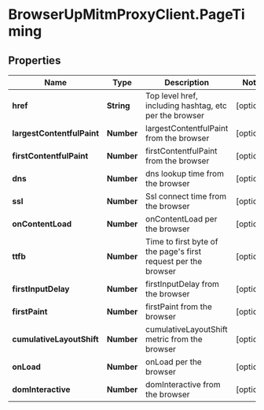 # BrowserUpMitmProxyClient.PageTiming

## Properties

Name | Type | Description | Notes
------------ | ------------- | ------------- | -------------
**href** | **String** | Top level href, including hashtag, etc per the browser | [optional] 
**largestContentfulPaint** | **Number** | largestContentfulPaint from the browser | [optional] 
**firstContentfulPaint** | **Number** | firstContentfulPaint from the browser | [optional] 
**dns** | **Number** | dns lookup time from the browser | [optional] 
**ssl** | **Number** | Ssl connect time from the browser | [optional] 
**onContentLoad** | **Number** | onContentLoad per the browser | [optional] 
**ttfb** | **Number** | Time to first byte of the page&#39;s first request per the browser | [optional] 
**firstInputDelay** | **Number** | firstInputDelay from the browser | [optional] 
**firstPaint** | **Number** | firstPaint from the browser | [optional] 
**cumulativeLayoutShift** | **Number** | cumulativeLayoutShift metric from the browser | [optional] 
**onLoad** | **Number** | onLoad per the browser | [optional] 
**domInteractive** | **Number** | domInteractive from the browser | [optional] 


